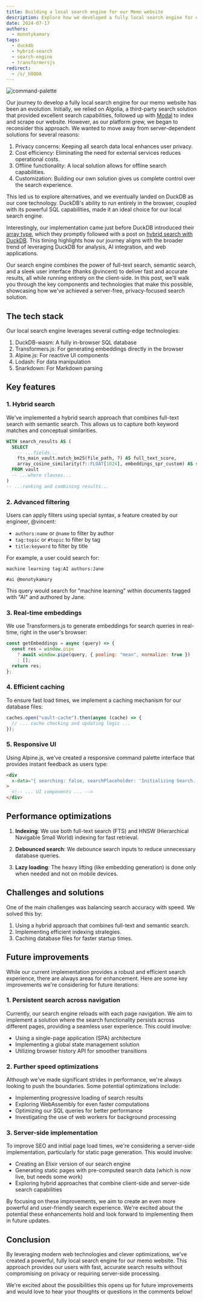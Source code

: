 ```yaml
---
title: Building a local search engine for our Memo website
description: Explore how we developed a fully local search engine for our memo website using DuckDB-wasm, Transformers.js, and Alpine.js. Learn about hybrid search techniques, real-time embeddings, and performance optimizations that deliver fast and accurate results without compromising on privacy or requiring server-side processing.
date: 2024-07-17
authors:
  - monotykamary
tags:
  - duckdb
  - hybrid-search
  - search-engine
  - transformersjs
redirect:
  - /s/_U8Q0A
---
```


![command-palette](assets/creating-a-fully-local-search-engine-on-memo-search.webp)

Our journey to develop a fully local search engine for our memo website has been an evolution. Initially, we relied on Algolia, a third-party search solution that provided excellent search capabilities, followed up with [Modal](https://modal.com/docs/examples/algolia_indexer) to index and scrape our website. However, as our platform grew, we began to reconsider this approach. We wanted to move away from server-dependent solutions for several reasons:

1. Privacy concerns: Keeping all search data local enhances user privacy.
2. Cost efficiency: Eliminating the need for external services reduces operational costs.
3. Offline functionality: A local solution allows for offline search capabilities.
4. Customization: Building our own solution gives us complete control over the search experience.

This led us to explore alternatives, and we eventually landed on DuckDB as our core technology. DuckDB's ability to run entirely in the browser, coupled with its powerful SQL capabilities, made it an ideal choice for our local search engine.

Interestingly, our implementation came just before DuckDB introduced their [array type](https://duckdb.org/docs/sql/data_types/array), which they promptly followed with a post on [hybrid search with DuckDB](https://motherduck.com/blog/search-using-duckdb-part-3/). This timing highlights how our journey aligns with the broader trend of leveraging DuckDB for analysis, AI integration, and web applications.

Our search engine combines the power of full-text search, semantic search, and a sleek user interface (thanks @vincent) to deliver fast and accurate results, all while running entirely on the client-side. In this post, we'll walk you through the key components and technologies that make this possible, showcasing how we've achieved a server-free, privacy-focused search solution.

## The tech stack

Our local search engine leverages several cutting-edge technologies:

1. DuckDB-wasm: A fully in-browser SQL database
2. Transformers.js: For generating embeddings directly in the browser
3. Alpine.js: For reactive UI components
4. Lodash: For data manipulation
5. Snarkdown: For Markdown parsing

## Key features

### 1. Hybrid search

We've implemented a hybrid search approach that combines full-text search with semantic search. This allows us to capture both keyword matches and conceptual similarities.

```sql
WITH search_results AS (
  SELECT
    -- ...fields...
    fts_main_vault.match_bm25(file_path, ?) AS full_text_score,
    array_cosine_similarity(?::FLOAT[1024], embeddings_spr_custom) AS similarity
  FROM vault
  -- ...where clauses...
)
-- ...ranking and combining results...
```

### 2. Advanced filtering

Users can apply filters using special syntax, a feature created by our engineer, @vincent:

- `authors:name` or `@name` to filter by author
- `tag:topic` or `#topic` to filter by tag
- `title:keyword` to filter by title

For example, a user could search for:

```
machine learning tag:AI authors:Jane
```

```
#ai @monotykamary
```

This query would search for "machine learning" within documents tagged with "AI" and authored by Jane.

### 3. Real-time embeddings

We use Transformers.js to generate embeddings for search queries in real-time, right in the user's browser:

```javascript
const getEmbeddings = async (query) => {
  const res = window.pipe
    ? await window.pipe(query, { pooling: "mean", normalize: true })
    : [];
  return res;
};
```

### 4. Efficient caching

To ensure fast load times, we implement a caching mechanism for our database files:

```javascript
caches.open("vault-cache").then(async (cache) => {
  // ... cache checking and updating logic ...
});
```

### 5. Responsive UI

Using Alpine.js, we've created a responsive command palette interface that provides instant feedback as users type:

```html
<div
  x-data="{ searching: false, searchPlaceholder: 'Initializing Search...', ... }"
>
  <!-- ... UI components ... -->
</div>
```

## Performance optimizations

1. **Indexing**: We use both full-text search (FTS) and HNSW (Hierarchical Navigable Small World) indexing for fast retrieval.

2. **Debounced search**: We debounce search inputs to reduce unnecessary database queries.

3. **Lazy loading**: The heavy lifting (like embedding generation) is done only when needed and not on mobile devices.

## Challenges and solutions

One of the main challenges was balancing search accuracy with speed. We solved this by:

1. Using a hybrid approach that combines full-text and semantic search.
2. Implementing efficient indexing strategies.
3. Caching database files for faster startup times.

## Future improvements

While our current implementation provides a robust and efficient search experience, there are always areas for enhancement. Here are some key improvements we're considering for future iterations:

### 1. Persistent search across navigation

Currently, our search engine reloads with each page navigation. We aim to implement a solution where the search functionality persists across different pages, providing a seamless user experience. This could involve:

- Using a single-page application (SPA) architecture
- Implementing a global state management solution
- Utilizing browser history API for smoother transitions

### 2. Further speed optimizations

Although we've made significant strides in performance, we're always looking to push the boundaries. Some potential optimizations include:

- Implementing progressive loading of search results
- Exploring WebAssembly for even faster computations
- Optimizing our SQL queries for better performance
- Investigating the use of web workers for background processing

### 3. Server-side implementation

To improve SEO and initial page load times, we're considering a server-side implementation, particularly for static page generation. This would involve:

- Creating an Elixir version of our search engine
- Generating static pages with pre-computed search data (which is now live, but needs some work)
- Exploring hybrid approaches that combine client-side and server-side search capabilities

By focusing on these improvements, we aim to create an even more powerful and user-friendly search experience. We're excited about the potential these enhancements hold and look forward to implementing them in future updates.

## Conclusion

By leveraging modern web technologies and clever optimizations, we've created a powerful, fully local search engine for our memo website. This approach provides our users with fast, accurate search results without compromising on privacy or requiring server-side processing.

We're excited about the possibilities this opens up for future improvements and would love to hear your thoughts or questions in the comments below!
